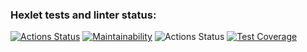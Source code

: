 ### Hexlet tests and linter status:
[![Actions Status](https://github.com/fejjjsan/java-project-78/actions/workflows/hexlet-check.yml/badge.svg)](https://github.com/fejjjsan/java-project-78/actions)
[![Maintainability](https://api.codeclimate.com/v1/badges/af2a1a7ae3c1e56d70c4/maintainability)](https://codeclimate.com/github/fejjjsan/java-project-78/maintainability)
![Actions Status](https://github.com/fejjjsan/java-project-78/actions/workflows/project-78-check.yml/badge.svg)
[![Test Coverage](https://api.codeclimate.com/v1/badges/af2a1a7ae3c1e56d70c4/test_coverage)](https://codeclimate.com/github/fejjjsan/java-project-78/test_coverage)
